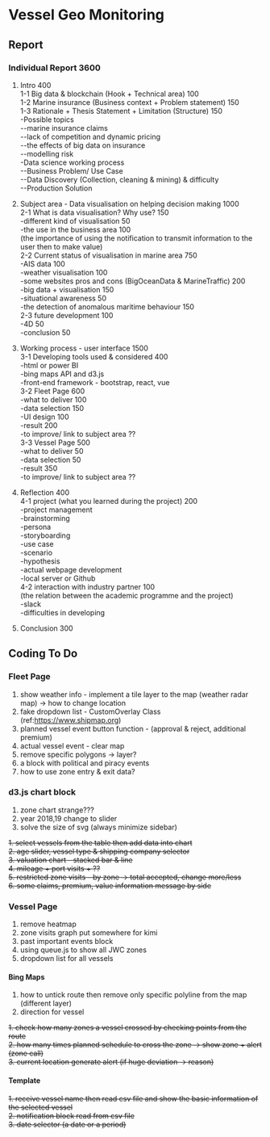 # Vessel Geo Monitoring

## Report

### Individual Report 3600

1. Intro 400  
1-1 Big data & blockchain (Hook + Technical area) 100  
1-2 Marine insurance (Business context + Problem statement) 150  
1-3 Rationale + Thesis Statement + Limitation (Structure) 150  
    -Possible topics  
      --marine insurance claims  
      --lack of competition and dynamic pricing  
      --the effects of big data on insurance  
      --modelling risk  
    -Data science working process  
      --Business Problem/ Use Case  
      --Data Discovery (Collection, cleaning & mining) & difficulty  
      --Production Solution  

2. Subject area - Data visualisation on helping decision making 1000  
2-1 What is data visualisation? Why use? 150  
    -different kind of visualisation 50   
    -the use in the business area 100  
    (the importance of using the notification to transmit information to the user then to make value)  
2-2 Current status of visualisation in marine area 750  
    -AIS data 100   
    -weather visualisation 100  
    -some websites pros and cons (BigOceanData & MarineTraffic) 200  
    -big data + visualisation 150  
    -situational awareness 50  
    -the detection of anomalous maritime behaviour 150  
2-3 future development 100  
    -4D 50  
    -conclusion 50  
    
3. Working process - user interface 1500  
3-1 Developing tools used & considered 400  
    -html or power BI  
    -bing maps API and d3.js  
    -front-end framework - bootstrap, react, vue  
3-2 Fleet Page 600  
    -what to deliver 100  
    -data selection 150  
    -UI design 100  
    -result 200  
    -to improve/ link to subject area ??  
3-3 Vessel Page 500  
    -what to deliver 50  
    -data selection 50  
    -result 350  
    -to improve/ link to subject area ??  
  
4. Reflection 400  
4-1 project (what you learned during the project) 200  
    -project management  
    -brainstorming  
    -persona  
    -storyboarding  
    -use case  
    -scenario  
    -hypothesis  
    -actual webpage development  
    -local server or Github  
4-2 interaction with industry partner 100  
    (the relation between the academic programme and the project)  
    -slack  
    -difficulties in developing

5. Conclusion 300  

## Coding To Do

### Fleet Page  

1. show weather info - implement a tile layer to the map (weather radar map) -> how to change location 
2. fake dropdown list - CustomOverlay Class (ref:https://www.shipmap.org)  
3. planned vessel event button function - (approval & reject, additional premium)  
4. actual vessel event - clear map  
5. remove specific polygons -> layer?  
6. a block with political and piracy events  
7. how to use zone entry & exit data?  

### d3.js chart block

1. zone chart strange???  
2. year 2018,19 change to slider  
3. solve the size of svg (always minimize sidebar)  
  
~~1. select vessels from the table then add data into chart~~  
~~2. age slider, vessel type & shipping company selector~~  
~~3. valuation chart - stacked bar & line~~  
~~4. mileage + port visits + ??~~  
~~5. restricted zone visits - by zone -> total accepted, change more/less~~  
~~6. some claims, premium, value information message by side~~  

### Vessel Page

1. remove heatmap
1. zone visits graph put somewhere for kimi  
2. past important events block  
3. using queue.js to show all JWC zones  
4. dropdown list for all vessels  

#### Bing Maps  

1. how to untick route then remove only specific polyline from the map (different layer)    
2. direction for vessel  
  
~~1. check how many zones a vessel crossed by checking points from the route~~  
~~2. how many times planned schedule to cross the zone -> show zone + alert (zone call)~~  
~~3. current location generate alert (if huge deviation -> reason)~~  

#### Template  

~~1. receive vessel name then read csv file and show the basic information of the selected vessel~~  
~~2. notification block read from csv file~~  
~~3. date selector (a date or a period)~~  